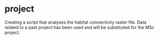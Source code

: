 # project
Creating a script that analyses the habitat connectivity raster file. Data related to a past project has been used and will be substituted for the MSc project.
